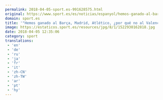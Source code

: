 ```yaml
---
permalink: 2018-04-05-sport.es-991628575.html
original: https://www.sport.es/es/noticias/espanyol/hemos-ganado-al-barca-madrid-atletico-por-que-no--al-valencia-6736501?utm_source=rss-noticias&utm_medium=feed&utm_campaign=espanyol
domain: sport.es
title: '"Hemos ganado al Barça, Madrid, Atlético, ¿por qué no al Valencia?"'
image: https://estaticos.sport.es/resources/jpg/8/1/1522930162818.jpg
date: 2018-04-05 12:35:06
category: sport
translations: 
 - 'en'
 - 'de'
 - 'ru'
 - 'ja'
 - 'fr'
 - 'it'
 - 'zh-CN'
 - 'zh-TW'
 - 'ar'
 - 'pt'
 - 'hy'
---
```


